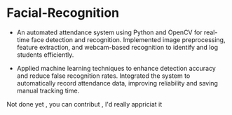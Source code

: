 # Facial-Recognition

- An automated attendance system using Python and OpenCV for real-time face detection and recognition. Implemented
  image preprocessing, feature extraction, and webcam-based recognition to identify and log students efficiently.

- Applied machine learning techniques to enhance detection accuracy and reduce false recognition rates. Integrated the
  system to automatically record attendance data, improving reliability and saving manual tracking time.


Not done yet , you can contribut , I'd really appriciat it
